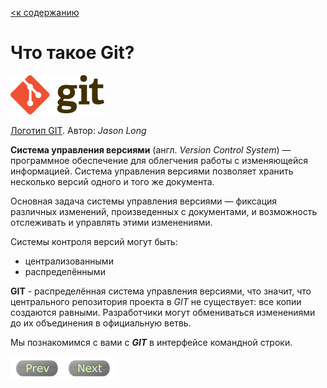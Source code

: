 [<к содержанию](./readme.md)

# Что такое Git?

![Логотип GIT](./assets/Git-logo.png)

[Логотип GIT](http://git-scm.com/downloads/logos). Автор: _Jason Long_


**Система управления версиями** (англ. *Version Control System*) — программное обеспечение для облегчения работы с изменяющейся информацией. Система управления версиями позволяет хранить несколько версий одного и того же документа.

Основная задача системы управления версиями — фиксация различных изменений, произведенных с документами, и возможность отслеживать и управлять этими изменениями.

Системы контроля версий могут быть:

* централизованными
* распределёнными

**GIT** - распределённая система управления версиями, что значит, что центрального репозитория проекта в *GIT* не существует: все копии создаются равными. Разработчики могут обмениваться изменениями до их объединения в официальную ветвь.

Мы познакомимся с вами с ***GIT*** в интерфейсе командной строки.

[![Prev](/assets/prev3.png)](readme.md "К содержанию")[![Next](/assets/next3.png)](install.md "Следующий раздел")